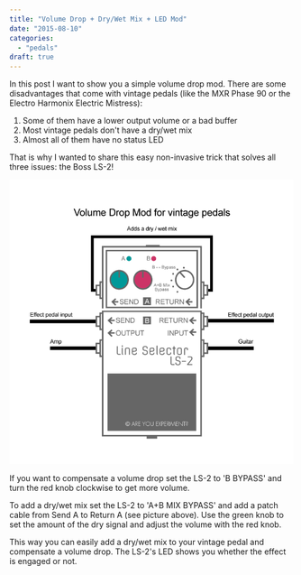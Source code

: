 ```yaml
---
title: "Volume Drop + Dry/Wet Mix + LED Mod"
date: "2015-08-10"
categories: 
  - "pedals"
draft: true
---
```


In this post I want to show you a simple volume drop mod. There are some disadvantages that come with vintage pedals (like the MXR Phase 90 or the Electro Harmonix Electric Mistress):

1. Some of them have a lower output volume or a bad buffer
2. Most vintage pedals don't have a dry/wet mix
3. Almost all of them have no status LED

That is why I wanted to share this easy non-invasive trick that solves all three issues: the Boss LS-2!

![Volume Drop + Dry/Wet Mix + LED Mod](volume-drop-mod4.png)

If you want to compensate a volume drop set the LS-2 to 'B BYPASS' and turn the red knob clockwise to get more volume.

To add a dry/wet mix set the LS-2 to 'A+B MIX BYPASS' and add a patch cable from Send A to Return A (see picture above). Use the green knob to set the amount of the dry signal and adjust the volume with the red knob.

This way you can easily add a dry/wet mix to your vintage pedal and compensate a volume drop. The LS-2's LED shows you whether the effect is engaged or not.
